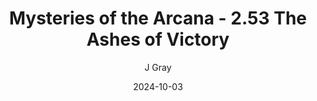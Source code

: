 ---
title: 'Mysteries of the Arcana - 2.53 The Ashes of Victory'
alt: 'Mysteries of the Arcana'
date: '2024-10-03'
author: 'J Gray'
artist: 'Keira'
---